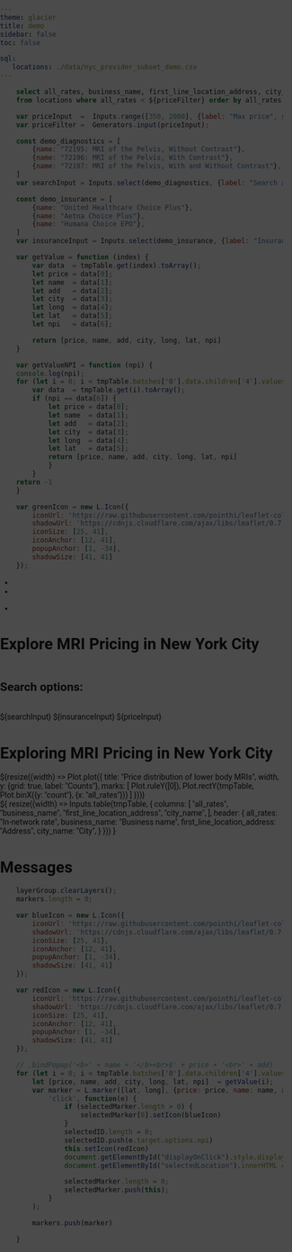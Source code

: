 ```yaml
---
theme: glacier
title: demo
sidebar: false
toc: false

sql:
   locations: ./data/nyc_provider_subset_demo.csv
---
```


```sql id=tmpTable
    select all_rates, business_name, first_line_location_address, city_name, longitude, latitude, npi
    from locations where all_rates < ${priceFilter} order by all_rates desc
```

```js
    var priceInput  =  Inputs.range([350, 2000], {label: "Max price", step: 25, });
    var priceFilter =  Generators.input(priceInput);
```

<!-- ```js
    var searchInput = Inputs.search(tmpTable, {placeholder: "Search for diagnostic tests..."});
``` -->

```js
    const demo_diagnostics = [  
        {name: "72195: MRI of the Pelvis, Without Contrast"},
        {name: "72196: MRI of the Pelvis, With Contrast"},
        {name: "72197: MRI of the Pelvis, With and Without Contrast"},
    ]
    var searchInput = Inputs.select(demo_diagnostics, {label: "Search across diagnostic tests...", format: x => x.name, value: demo_diagnostics.find(t => t.name === "72197: MRI of the Pelvis, With and Without Contrast")})
```

```js
    const demo_insurance = [  
        {name: "United Healthcare Choice Plus"},
        {name: "Aetna Choice Plus"},
        {name: "Humana Choice EPO"},
    ]
    var insuranceInput = Inputs.select(demo_insurance, {label: "Insurance Plan", format: x => x.name, value: demo_insurance.find(t => t.name === "United Healthcare Choice Plus")})
```

```js
    var getValue = function (index) {
        var data  = tmpTable.get(index).toArray();
        let price = data[0];
        let name  = data[1];
        let add   = data[2];
        let city  = data[3];
        let long  = data[4];
        let lat   = data[5];
        let npi   = data[6];

        return [price, name, add, city, long, lat, npi]
    } 
```

```js
    var getValueNPI = function (npi) {
    console.log(npi);
    for (let i = 0; i < tmpTable.batches['0'].data.children['4'].values.length; i++) {
        var data  = tmpTable.get(i).toArray();
        if (npi == data[6]) {
            let price = data[0];
            let name  = data[1];
            let add   = data[2];
            let city  = data[3];
            let long  = data[4];
            let lat   = data[5];
            return [price, name, add, city, long, lat, npi]
            }
        }
    return -1
    }
```

```js
    var greenIcon = new L.Icon({
        iconUrl: 'https://raw.githubusercontent.com/pointhi/leaflet-color-markers/master/img/marker-icon-2x-green.png',
        shadowUrl: 'https://cdnjs.cloudflare.com/ajax/libs/leaflet/0.7.7/images/marker-shadow.png',
        iconSize: [25, 41],
        iconAnchor: [12, 41],
        popupAnchor: [1, -34],
        shadowSize: [41, 41]
    });
```

<!DOCTYPE html>
<head>
    <title>NYC MRI Pricing Example</title>
    <meta name="viewport" content="width=device-width, initial-scale=1.0, maximum-scale=1.0, user-scalable=no">
    <link href="https://maxcdn.bootstrapcdn.com/font-awesome/4.1.0/css/font-awesome.min.css" rel="stylesheet">
    <link rel="stylesheet" href="https://unpkg.com/leaflet@1.6.0/dist/leaflet.css"
        crossorigin=""/>
    <link href="https://fonts.googleapis.com/css2?family=Inter:wght@400;500;700&display=swap" rel="stylesheet">
    <link rel="stylesheet" href="https://cdnjs.cloudflare.com/ajax/libs/font-awesome/5.15.4/css/all.min.css">
    <link rel="stylesheet" href="components/leaflet-sidebar.css" />
    <style>
        body {
            padding: 0;
            margin: 0;
        }
        html, body, #map {
            height: 100%;
            font-family: 'Roboto', sans-serif;
            /* font: 10pt "Helvetica Neue", Arial, Helvetica, sans-serif; */
        }
        .lorem {
            font-style: italic;
            text-align: justify;
            color: #AAA;
        }
        .full_map {
            position: fixed;
            width: 100%;
            height: 100%;
            left: 0;
            top: 0;
            background: rgba(0,0,0,0.7);
            z-index: 10;
        }
        .card-custom {
            border-radius: 8px;
            box-shadow: 0 4px 8px rgba(0, 0, 0, 0.1);
            background-color: #fff;
            padding: 16px;
            display: flex;
            align-items: flex-start;
            position: relative;
        }
        .card-content {
            flex: 1;
            padding-right: 16px;
        }
        .business-name {
            font-size: 18px;
            font-weight: 700; /* Bold */
            margin-bottom: 8px;
        }
        .address {
            font-size: 14px;
            color: #666;
            margin-bottom: 8px;
        }
        .price {
            font-size: 18px;
            font-weight: 450; /* Medium */
            color: #2196F3;
            margin-top: auto;
            position: absolute;
            bottom: 69px;
            left: 260px;
        }
    </style>
</head>
<body>
<div id="sidebar" class="leaflet-sidebar collapsed">
    <!-- nav tabs -->
    <div class="leaflet-sidebar-tabs">
        <!-- top aligned tabs -->
        <ul role="tablist">
            <li><a href="#home" role="tab"><i class="fa fa-bars active"></i></a></li>
            <li><a href="#autopan" role="tab"><i class="fa fa-arrows"></i></a></li>
        </ul>
        <!-- bottom aligned tabs -->
        <ul role="tablist">
            <li><a href="https://github.com/nickpeihl/leaflet-sidebar-v2"><i class="fa fa-github"></i></a></li>
        </ul>
    </div>
    <!-- panel content -->
    <div class="leaflet-sidebar-content">
        <div class="leaflet-sidebar-pane" id="home">
        <h1 class="leaflet-sidebar-header">
            Explore MRI Pricing in New York City
            <span class="leaflet-sidebar-close"><i class="fa fa-caret-left"></i></span>
        </h1>
            <div class="card" id="searchOptions" style="display: flex; flex-direction: column; gap: 1rem;">
                <h2>Search options:</h2>
                ${searchInput}
                ${insuranceInput}
                ${priceInput}
            </div>
            <div class="card" id="displayOnClick" style="display: none; flex-direction: column; gap: 1rem;">
                <h2 id="selectedLocation"></h2>
            </div>
            <!-- 
            <div class="card" id="doctorCard0" onmouseenter="showMarkerFunction()" style="display: flex; flex-direction: column; gap: 1rem;">
                <h2>${getValue(0)}</h2>
            </div>            
            <div class="card" id="doctorCard1" style="display: flex; flex-direction: column; gap: 1rem;">
                <h2>${getValue(1)}</h2>
            </div>
            <div class="card" id="doctorCard2" style="display: flex; flex-direction: column; gap: 1rem;">
                <h2>${getValue(2)}</h2>
            </div>
            <div class="card" id="doctorCard3" style="display: flex; flex-direction: column; gap: 1rem;">
                <h2>${getValue(3)}</h2>
            </div>
            -->
        </div>
        <div class="leaflet-sidebar-pane" id="autopan">
            <h1 class="leaflet-sidebar-header">
                Exploring MRI Pricing in New York City
                <span class="leaflet-sidebar-close"><i class="fa fa-caret-left"></i></span>
            </h1>
            <div class="card" id="histogram" style="display: flex; flex-direction: column; gap: 1rem;">
                ${resize((width) => Plot.plot({
                    title: "Price distribution of lower body MRIs",
                    width,
                    y: {grid: true, label: "Counts"},
                    marks: [
                        Plot.ruleY([0]),
                        Plot.rectY(tmpTable, Plot.binX({y: "count"}, {x: "all_rates"}))
                    ]
                    }))}
            </div>
            <div class="card" id="table">${
                resize((width) => Inputs.table(tmpTable, {
                columns: [
                    "all_rates",
                    "business_name",
                    "first_line_location_address",
                    "city_name",
                ],
                header: {
                    all_rates: "In-network rate",
                    business_name: "Business name",
                    first_line_location_address: "Address",
                    city_name: "City",
                }
                }))
            }</div>
            </div>
    </div>
        </div>
        <div class="leaflet-sidebar-pane" id="messages">
            <h1 class="leaflet-sidebar-header">Messages<span class="leaflet-sidebar-close"><i class="fa fa-caret-left"></i></span></h1>
        </div>
    </div>
</div>
<div id="map" class = "full_map"></div>
<script src="https://unpkg.com/leaflet@1.6.0/dist/leaflet.js"
    crossorigin=""></script>
<script src="components/leaflet-sidebar.js"></script>
<script>
    // standard leaflet map setup
    var map = L.map('map');
    var layerGroup = L.layerGroup().addTo(map);
    var markers = [];
    var selectedID = [];
    var selectedMarker = [];
    map.setView([40.744, -73.975], 13);
    L.tileLayer('https://{s}.tile.openstreetmap.org/{z}/{x}/{y}.png', {
        maxZoom: 18,
        attribution: 'Map data &copy; OpenStreetMap contributors'
    }).addTo(map);
    // L.marker([40.744, -73.975]).addTo(layerGroup);
    // create the sidebar instance and add it to the map
    var sidebar = L.control.sidebar({ container: 'sidebar' })
        .addTo(map)
        .open('home');
    // add panels dynamically to the sidebar
    sidebar
        .addPanel({
            id:   'js-api',
            tab:  '<i class="fa fa-gear"></i>',
            title: 'JS API',
            pane: '<p>The Javascript API allows to dynamically create or modify the panel state.<p/><p><button onclick="sidebar.enablePanel(\'mail\')">enable mails panel</button><button onclick="sidebar.disablePanel(\'mail\')">disable mails panel</button></p><p><button onclick="addUser()">add user</button></b>',
        })
        // add a tab with a click callback, initially disabled
        .addPanel({
            id:   'mail',
            tab:  '<i class="fa fa-envelope"></i>',
            title: 'Messages',
            button: function() { alert('opened via JS callback') },
            disabled: true,
        })
    // be notified when a panel is opened
    sidebar.on('content', function (ev) {
        switch (ev.id) {
            case 'autopan':
            sidebar.options.autopan = true;
            break;
            default:
            sidebar.options.autopan = false;
        }
    });
    var userid = 0
    function addUser() {
        sidebar.addPanel({
            id:   'user' + userid++,
            tab:  '<i class="fa fa-user"></i>',
            title: 'User Profile ' + userid,
            pane: '<p>user ipsum dolor sit amet</p>',
        });
    }
</script>

<script>
    var showMarkerFunction = function(npi) {
        console.log('gottohere')
        for (var i in markers) {
            var markerID = markers[i].options.npi;
            if (markerID == npi) {
                markers[i].openPopup();
            }
        }
        return 0
    }
</script>

```js
    layerGroup.clearLayers();
    markers.length = 0;

    var blueIcon = new L.Icon({
        iconUrl: 'https://raw.githubusercontent.com/pointhi/leaflet-color-markers/master/img/marker-icon-2x-blue.png',
        shadowUrl: 'https://cdnjs.cloudflare.com/ajax/libs/leaflet/0.7.7/images/marker-shadow.png',
        iconSize: [25, 41],
        iconAnchor: [12, 41],
        popupAnchor: [1, -34],
        shadowSize: [41, 41]
    });

    var redIcon = new L.Icon({
        iconUrl: 'https://raw.githubusercontent.com/pointhi/leaflet-color-markers/master/img/marker-icon-2x-red.png',
        shadowUrl: 'https://cdnjs.cloudflare.com/ajax/libs/leaflet/0.7.7/images/marker-shadow.png',
        iconSize: [25, 41],
        iconAnchor: [12, 41],
        popupAnchor: [1, -34],
        shadowSize: [41, 41]
    });

    // .bindPopup('<b>' + name + '</b><br>$' + price + '<br>' + add)
    for (let i = 0; i < tmpTable.batches['0'].data.children['4'].values.length; i++) {
        let [price, name, add, city, long, lat, npi]  = getValue(i);
        var marker = L.marker([lat, long], {price: price, name: name, add: add, city: city, npi: npi}).addTo(layerGroup).on(
            'click', function(e) {
                if (selectedMarker.length > 0) {
                    selectedMarker[0].setIcon(blueIcon)
                }   
                selectedID.length = 0;
                selectedID.push(e.target.options.npi)
                this.setIcon(redIcon)
                document.getElementById("displayOnClick").style.display = "flex";
                document.getElementById("selectedLocation").innerHTML = '<div class="card-custom"><div class="card-content">' + '<div class="business-name">' + e.target.options.name + '</div>' + '<div class="address">' + e.target.options.add + ', ' + e.target.options.city + '</div>' + '</div>' +  '<div class="price">$' + e.target.options.price + '</div></div>'

                selectedMarker.length = 0;
                selectedMarker.push(this);
            }
        );

        markers.push(marker)

    }
```
</body>